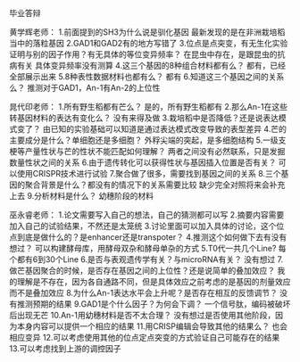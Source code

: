 毕业答辩

黄学辉老师：
1.前面提到的SH3为什么说是驯化基因
最新发现的是在非洲栽培稻当中的落粒基因
2.GAD1和GAD2有的地方写错了
3.位点是点突变，有无生化实验证明与别的因子作用？有无具体的等位变异频率？
在昆虫中存在，是跟昆虫的抗病有关
具体变异频率没有测算
4.这三个基因的8种组合材料都有么？
都有，已经全部展示出来
5.8种表性数据材料也都有么？
都有
6.知道这三个基因之间的关系么？
推测对于GAD1，An-1有An-2的上位性


晁代印老师：
1.所有野生稻都有芒么？
是的，所有野生稻都有
2.那么An-1在这些转基因材料的表达有变化么？
没有来得及做
3.栽培稻中是否降低？还是说表达模式变了？
由已知的实验基础可以知道是通过表达模式改变导致的表型差异
4.芒的主要成分是什么？单细胞还是多细胞？
外稃尖端的突起，是多细胞结构
5.一级支梗等产量性状与芒的性状不能匹配如何理解？
两者之间没有必然联系，只是发掘数量性状之间的关系
6.由于遗传转化可以获得性状与基因插入位置是否有关？
可以使用CRISPR技术进行试验
7.聚合做了很多，需要找到基因之间的关系
8.三个基因的聚合背景是什么？都没有的情况下的关系需要比较
缺少完全对照将来会补充上去
9.分析材料是什么？
幼穗阶段的材料


巫永睿老师：
1.论文需要写入自己的想法，自己的猜测都可以写
2.摘要内容需要加入自己的试验结果，不然还是太笼统
3.讨论里面可以加入具体的讨论，这个位点到底是做什么的？是enhancer还是transpoter？
4.推测这个如何做下去有没有想过？
可以构建酵母库，用酵母双杂和酵母单杂的方式
5.T0代一共几个Line?
每个都有6到30个Line
6.是否与表观遗传学有关？与microRNA有关？
没有想过
7.做芒基因聚合的时候，是否存在基因之间的上位性？还是说简单的叠加效应？
我的理解是不存在，因为各自通路不同，但是具体效应之前考虑的是基因的剂量效应而不是叠加效应
8.为什么An-1表达水平会上升呢？是否存在相互的反馈调节？
没有推测预期的结果
9.GAD1是个什么因子？为何会下调？
一个信号肽，编码被破坏后出现无芒
10.An-1用幼穗材料是否不太合理？
没有想过是否使用其他阶段，因为本身内容可以提供一个相应的结果
11.用CRISP编辑会导致其他的结果么？
也会相应变异
12.可以考虑使用其他的位点定点突变的方式验证自己可能存在的结果
13.可以考虑找到上游的调控因子







